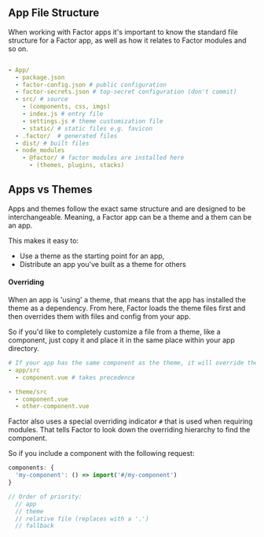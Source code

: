 ## App File Structure

When working with Factor apps it's important to know the standard file structure for a Factor app, as well as how it relates to Factor modules and so on. 

```yaml

- App/
  - package.json
  - factor-config.json # public configuration
  - factor-secrets.json # top-secret configuration (don't commit)
  - src/ # source
    - (components, css, imgs)
    - index.js # entry file
    - settings.js # theme customization file
    - static/ # static files e.g. favicon
  - .factor/  # generated files
  - dist/ # built files
  - node_modules 
    - @factor/ # factor modules are installed here 
      - (themes, plugins, stacks)

```
## Apps vs Themes

Apps and themes follow the exact same structure and are designed to be interchangeable. Meaning, a Factor app can be a theme and a them can be an app. 

This makes it easy to: 
- Use a theme as the starting point for an app, 
- Distribute an app you've built as a theme for others

#### Overriding

When an app is 'using' a theme, that means that the app has installed the theme as a dependency. From here, Factor loads the theme files first and then overrides them with files and config from your app. 

So if you'd like to completely customize a file from a theme, like a component, just copy it and place it in the same place within your app directory. 

```yaml
# If your app has the same component as the theme, it will override the theme's version of it:
- app/src
  - component.vue # takes precedence

- theme/src
  - component.vue
  - other-component.vue
```

Factor also uses a special overriding indicator `#` that is used when requiring modules. That tells Factor to look down the overriding hierarchy to find the component.

So if you include a component with the following request: 
```javascript
components: {
  'my-component': () => import('#/my-component')
}

// Order of priority: 
  // app
  // theme
  // relative file (replaces with a '.')
  // fallback
```